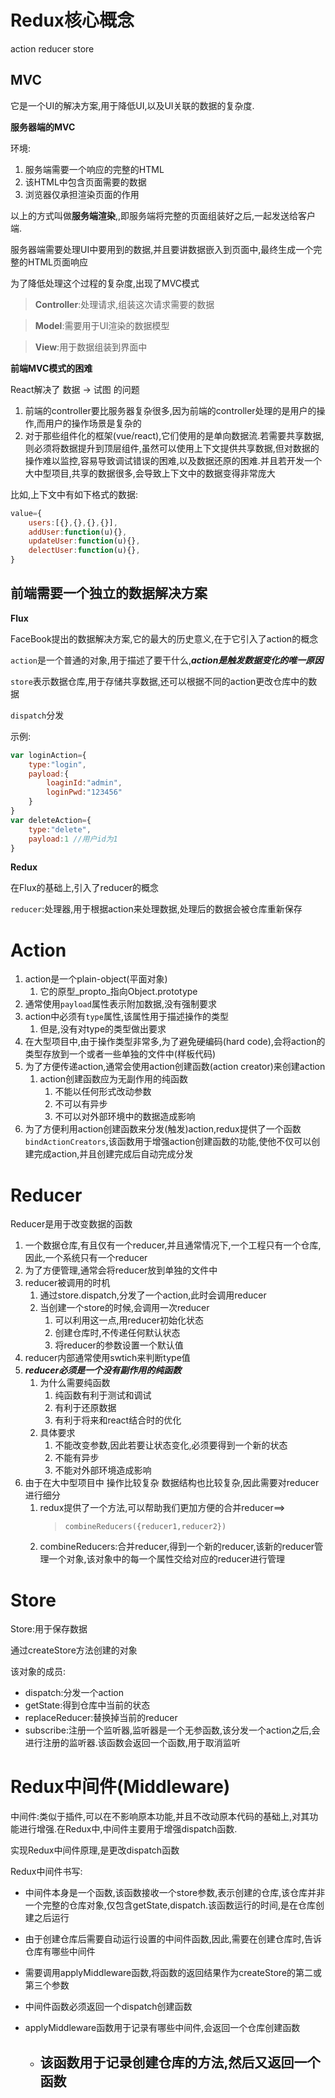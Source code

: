 # Redux核心概念

action reducer store

## MVC

它是一个UI的解决方案,用于降低UI,以及UI关联的数据的复杂度.

**服务器端的MVC**

环境:

1. 服务端需要一个响应的完整的HTML
2. 该HTML中包含页面需要的数据
3. 浏览器仅承担渲染页面的作用

以上的方式叫做**服务端渲染**,,即服务端将完整的页面组装好之后,一起发送给客户端.

服务器端需要处理UI中要用到的数据,并且要讲数据嵌入到页面中,最终生成一个完整的HTML页面响应

为了降低处理这个过程的复杂度,出现了MVC模式

>**Controller**:处理请求,组装这次请求需要的数据

>**Model**:需要用于UI渲染的数据模型

>**View**:用于数据组装到界面中

**前端MVC模式的困难**

React解决了 数据 -> 试图 的问题

1. 前端的controller要比服务器复杂很多,因为前端的controller处理的是用户的操作,而用户的操作场景是复杂的
2. 对于那些组件化的框架(vue/react),它们使用的是单向数据流.若需要共享数据,则必须将数据提升到顶层组件,虽然可以使用上下文提供共享数据,但对数据的操作难以监控,容易导致调试错误的困难,以及数据还原的困难.并且若开发一个大中型项目,共享的数据很多,会导致上下文中的数据变得非常庞大

比如,上下文中有如下格式的数据:

```js
value={
    users:[{},{},{},{}],
    addUser:function(u){},
    updateUser:function(u){},
    delectUser:function(u){},
}
```

## 前端需要一个独立的数据解决方案

**Flux**

FaceBook提出的数据解决方案,它的最大的历史意义,在于它引入了action的概念

`action`是一个普通的对象,用于描述了要干什么,***action是触发数据变化的唯一原因***

`store`表示数据仓库,用于存储共享数据,还可以根据不同的action更改仓库中的数据

`dispatch`分发

示例:

```js
var loginAction={
    type:"login",
    payload:{
        loaginId:"admin",
        loginPwd:"123456"
    }
}
var deleteAction={
    type:"delete",
    payload:1 //用户id为1
}
```


**Redux**

在Flux的基础上,引入了reducer的概念

`reducer`:处理器,用于根据action来处理数据,处理后的数据会被仓库重新保存

# Action 

1. action是一个plain-object(平面对象)
   1. 它的原型_propto_指向Object.prototype
2. 通常使用```payload```属性表示附加数据,没有强制要求
3. action中必须有```type```属性,该属性用于描述操作的类型
   1. 但是,没有对type的类型做出要求
4. 在大型项目中,由于操作类型非常多,为了避免硬编码(hard code),会将action的类型存放到一个或者一些单独的文件中(样板代码)
5. 为了方便传递action,通常会使用action创建函数(action creator)来创建action
   1. action创建函数应为无副作用的纯函数
      1. 不能以任何形式改动参数
      2. 不可以有异步
      3. 不可以对外部环境中的数据造成影响
6. 为了方便利用action创建函数来分发(触发)action,redux提供了一个函数```bindActionCreators```,该函数用于增强action创建函数的功能,使他不仅可以创建完成action,并且创建完成后自动完成分发

# Reducer

Reducer是用于改变数据的函数

1. 一个数据仓库,有且仅有一个reducer,并且通常情况下,一个工程只有一个仓库,因此,一个系统只有一个reducer
2. 为了方便管理,通常会将reducer放到单独的文件中
3. reducer被调用的时机
   1. 通过store.dispatch,分发了一个action,此时会调用reducer
   2. 当创建一个store的时候,会调用一次reducer
      1. 可以利用这一点,用reducer初始化状态
      2. 创建仓库时,不传递任何默认状态
      3. 将reducer的参数设置一个默认值
4. reducer内部通常使用swtich来判断type值
5. ***reducer必须是一个没有副作用的纯函数***
   1. 为什么需要纯函数
      1. 纯函数有利于测试和调试
      2. 有利于还原数据
      3. 有利于将来和react结合时的优化
   2. 具体要求
      1. 不能改变参数,因此若要让状态变化,必须要得到一个新的状态
      2. 不能有异步
      3. 不能对外部环境造成影响
6. 由于在大中型项目中 操作比较复杂 数据结构也比较复杂,因此需要对reducer进行细分
   1. redux提供了一个方法,可以帮助我们更加方便的合并reducer==> 
       > ```combineReducers({reducer1,reducer2})```
   2. combineReducers:合并reducer,得到一个新的reducer,该新的reducer管理一个对象,该对象中的每一个属性交给对应的reducer进行管理

# Store

Store:用于保存数据

通过createStore方法创建的对象

该对象的成员:

- dispatch:分发一个action
- getState:得到仓库中当前的状态
- replaceReducer:替换掉当前的reducer
- subscribe:注册一个监听器,监听器是一个无参函数,该分发一个action之后,会进行注册的监听器.该函数会返回一个函数,用于取消监听

# Redux中间件(Middleware)

中间件:类似于插件,可以在不影响原本功能,并且不改动原本代码的基础上,对其功能进行增强.在Redux中,中间件主要用于增强dispatch函数.

实现Redux中间件原理,是更改dispatch函数

Redux中间件书写:

- 中间件本身是一个函数,该函数接收一个store参数,表示创建的仓库,该仓库并非一个完整的仓库对象,仅包含getState,dispatch.该函数运行的时间,是在仓库创建之后运行
- 由于创建仓库后需要自动运行设置的中间件函数,因此,需要在创建仓库时,告诉仓库有哪些中间件
- 需要调用applyMiddleware函数,将函数的返回结果作为createStore的第二或第三个参数
- 中间件函数必须返回一个dispatch创建函数

- applyMiddleware函数用于记录有哪些中间件,会返回一个仓库创建函数
  - 该函数用于记录创建仓库的方法,然后又返回一个函数
    - 